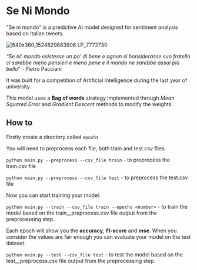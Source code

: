 # Se Ni Mondo

"Se ni mondo" is a predictive AI model designed for sentiment analysis based on Italian tweets.

![640x360_1524829883906 LP_7772730](https://github.com/user-attachments/assets/1ab47899-06dc-4bc4-a21a-e7478c535251)

_“Se ni’ mondo esistesse un po’ di bene
e ognun si honsiderasse suo fratello
ci sarebbe meno pensieri e meno pene
e il mondo ne sarebbe assai più bello”_ - Pietro Pacciani

It was built for a competition of Artificial Intelligence during the last year of university.

This model uses a **Bag of words** strategy implemented through *Mean Squared Error* and *Gradient Descent* methods to modify the weights.
## How to

Firstly create a directory called `epochs`

You will need to preprocess each file, both train and test csv files.

`python main.py --preprocess --csv_file train` - to preprocess the train.csv file

`python main.py --preprocess --csv_file test` - to preprocess the test.csv file

Now you can start training your model.

`python main.py --train --csv_file train --epochs <number>` - to train the model based on the train__preprocess.csv file output from the preprocessing step.

Each epoch will show you the **accuracy**, **f1-score** and **mse**. When you consider the values are fair enough you can evaluate your model on the test dataset.

`python main.py --test --csv_file test` - to test the model based on the test__preprocess.csv file output from the preprocessing step.
